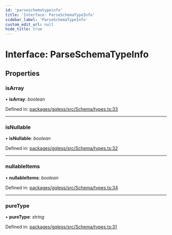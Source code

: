 ```yaml
---
id: 'parseschematypeinfo'
title: 'Interface: ParseSchemaTypeInfo'
sidebar_label: 'ParseSchemaTypeInfo'
custom_edit_url: null
hide_title: true
---
```


# Interface: ParseSchemaTypeInfo

## Properties

### isArray

• **isArray**: _boolean_

Defined in: [packages/gqless/src/Schema/types.ts:33](https://github.com/gqless/new_gqless/blob/master/packages/gqless/src/Schema/types.ts#L33)

---

### isNullable

• **isNullable**: _boolean_

Defined in: [packages/gqless/src/Schema/types.ts:32](https://github.com/gqless/new_gqless/blob/master/packages/gqless/src/Schema/types.ts#L32)

---

### nullableItems

• **nullableItems**: _boolean_

Defined in: [packages/gqless/src/Schema/types.ts:34](https://github.com/gqless/new_gqless/blob/master/packages/gqless/src/Schema/types.ts#L34)

---

### pureType

• **pureType**: _string_

Defined in: [packages/gqless/src/Schema/types.ts:31](https://github.com/gqless/new_gqless/blob/master/packages/gqless/src/Schema/types.ts#L31)
